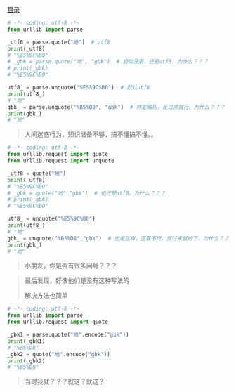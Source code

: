 [目录](./) 

```python
# -*- coding: utf-8 -*-
from urllib import parse

_utf8 = parse.quote("地")  # utf8
print(_utf8)
# "%E5%9C%B0"
# _gbk = parse.quote("地", "gbk")  # 貌似没用，还是utf8，为什么？？？
# print(_gbk)
# "%E5%9C%B0"

utf8_ = parse.unquote("%E5%9C%B0")  # 默认utf8
print(utf8_)
# "地"
gbk_ = parse.unquote("%B5%D8", "gbk")  # 特定编码，反过来就行，为什么？？？
print(gbk_)
# "地"
```

> 人间迷惑行为，知识储备不够，搞不懂搞不懂。。  

```python
# -*- coding: utf-8 -*-
from urllib.request import quote
from urllib.request import unquote

_utf8 = quote("地")
print(_utf8)
# "%E5%9C%B0"
# _gbk = quote("地","gbk")  # 也还是utf8，为什么？？？
# print(_gbk)
# "%E5%9C%B0"

utf8_ = unquote("%E5%9C%B0")
print(utf8_)
# "地"
gbk_ = unquote("%B5%D8","gbk")  # 也是这样，正着不行，反过来就行了，为什么？？？
print(gbk_)
# "地"
```

> 小朋友，你是否有很多问号？？？



> 最后发现，好像他们是没有这种写法的
>
> 解决方法也简单

```python
# -*- coding: utf-8 -*-
from urllib import parse
from urllib.request import quote

_gbk1 = parse.quote("地".encode("gbk"))
print(_gbk1)
# "%B5%D8"
_gbk2 = quote("地".encode("gbk"))
print(_gbk2)
# "%B5%D8"
```

> 当时我就？？？就这？就这？

